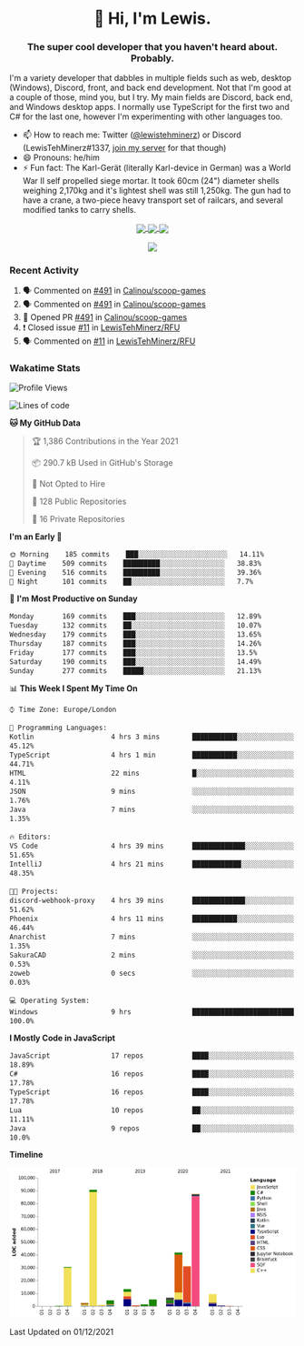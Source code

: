 <h1 align="center">👋 Hi, I'm Lewis.</h1>
<h3 align="center">The super cool developer that you haven't heard about. Probably.</h3>

I'm a variety developer that dabbles in multiple fields such as web, desktop (Windows), Discord, front, and back end development. Not that I'm good at a couple of those, mind you, but I try. My main fields are Discord, back end, and Windows desktop apps. I normally use TypeScript for the first two and C# for the last one, however I'm experimenting with other languages too.

- 📫 How to reach me: Twitter ([@lewistehminerz](https://twitter.com/lewistehminerz)) or Discord (LewisTehMinerz#1337, [join my server](https://discord.gg/XnUh7JB) for that though)
- 😄 Pronouns: he/him
- ⚡ Fun fact: The Karl-Gerät (literally Karl-device in German) was a World War II self propelled siege mortar. It took 60cm (24") diameter shells weighing 2,170kg and it's lightest shell was still 1,250kg. The gun had to have a crane, a two-piece heavy transport set of railcars, and several modified tanks to carry shells.

<p align="center">
  <a href="https://github.com/anuraghazra/github-readme-stats">
    <img align="center" src="https://github-readme-stats.vercel.app/api?username=LewisTehMinerz&count_private=true&show_icons=true&theme=gruvbox">
  </a>
  <a href="https://github.com/anuraghazra/github-readme-stats">
    <img align="center" src="https://github-readme-stats.vercel.app/api/top-langs?username=LewisTehMinerz&layout=compact&theme=gruvbox">
  </a>
  <a href="https://github.com/anuraghazra/github-readme-stats">
    <img align="center" src="https://github-readme-stats.vercel.app/api/wakatime?username=LewisTehMinerz&layout=compact&theme=gruvbox">
  </a>
</p>

<p align="center">
  <a href="https://github.com/ryo-ma/github-profile-trophy">
    <img align="center" src="https://github-profile-trophy.vercel.app/?username=LewisTehMinerz&theme=gruvbox">
  </a>
</p>

### Recent Activity
<!--START_SECTION:activity-->
1. 🗣 Commented on [#491](https://github.com/Calinou/scoop-games/issues/491) in [Calinou/scoop-games](https://github.com/Calinou/scoop-games)
2. 🗣 Commented on [#491](https://github.com/Calinou/scoop-games/issues/491) in [Calinou/scoop-games](https://github.com/Calinou/scoop-games)
3. 💪 Opened PR [#491](https://github.com/Calinou/scoop-games/pull/491) in [Calinou/scoop-games](https://github.com/Calinou/scoop-games)
4. ❗️ Closed issue [#11](https://github.com/LewisTehMinerz/RFU/issues/11) in [LewisTehMinerz/RFU](https://github.com/LewisTehMinerz/RFU)
5. 🗣 Commented on [#11](https://github.com/LewisTehMinerz/RFU/issues/11) in [LewisTehMinerz/RFU](https://github.com/LewisTehMinerz/RFU)
<!--END_SECTION:activity-->

### Wakatime Stats
<!--START_SECTION:waka-->
![Profile Views](http://img.shields.io/badge/Profile%20Views-0-blue)

![Lines of code](https://img.shields.io/badge/From%20Hello%20World%20I%27ve%20Written-336834%20lines%20of%20code-blue)

**🐱 My GitHub Data** 

> 🏆 1,386 Contributions in the Year 2021
 > 
> 📦 290.7 kB Used in GitHub's Storage 
 > 
> 🚫 Not Opted to Hire
 > 
> 📜 128 Public Repositories 
 > 
> 🔑 16 Private Repositories  
 > 
**I'm an Early 🐤** 

```text
🌞 Morning    185 commits    ███░░░░░░░░░░░░░░░░░░░░░░   14.11% 
🌆 Daytime    509 commits    █████████░░░░░░░░░░░░░░░░   38.83% 
🌃 Evening    516 commits    █████████░░░░░░░░░░░░░░░░   39.36% 
🌙 Night      101 commits    ██░░░░░░░░░░░░░░░░░░░░░░░   7.7%

```
📅 **I'm Most Productive on Sunday** 

```text
Monday       169 commits    ███░░░░░░░░░░░░░░░░░░░░░░   12.89% 
Tuesday      132 commits    ██░░░░░░░░░░░░░░░░░░░░░░░   10.07% 
Wednesday    179 commits    ███░░░░░░░░░░░░░░░░░░░░░░   13.65% 
Thursday     187 commits    ███░░░░░░░░░░░░░░░░░░░░░░   14.26% 
Friday       177 commits    ███░░░░░░░░░░░░░░░░░░░░░░   13.5% 
Saturday     190 commits    ███░░░░░░░░░░░░░░░░░░░░░░   14.49% 
Sunday       277 commits    █████░░░░░░░░░░░░░░░░░░░░   21.13%

```


📊 **This Week I Spent My Time On** 

```text
⌚︎ Time Zone: Europe/London

💬 Programming Languages: 
Kotlin                   4 hrs 3 mins        ███████████░░░░░░░░░░░░░░   45.12% 
TypeScript               4 hrs 1 min         ███████████░░░░░░░░░░░░░░   44.71% 
HTML                     22 mins             █░░░░░░░░░░░░░░░░░░░░░░░░   4.11% 
JSON                     9 mins              ░░░░░░░░░░░░░░░░░░░░░░░░░   1.76% 
Java                     7 mins              ░░░░░░░░░░░░░░░░░░░░░░░░░   1.35%

🔥 Editors: 
VS Code                  4 hrs 39 mins       █████████████░░░░░░░░░░░░   51.65% 
IntelliJ                 4 hrs 21 mins       ████████████░░░░░░░░░░░░░   48.35%

🐱‍💻 Projects: 
discord-webhook-proxy    4 hrs 39 mins       █████████████░░░░░░░░░░░░   51.62% 
Phoenix                  4 hrs 11 mins       ███████████░░░░░░░░░░░░░░   46.44% 
Anarchist                7 mins              ░░░░░░░░░░░░░░░░░░░░░░░░░   1.35% 
SakuraCAD                2 mins              ░░░░░░░░░░░░░░░░░░░░░░░░░   0.53% 
zoweb                    0 secs              ░░░░░░░░░░░░░░░░░░░░░░░░░   0.03%

💻 Operating System: 
Windows                  9 hrs               █████████████████████████   100.0%

```

**I Mostly Code in JavaScript** 

```text
JavaScript               17 repos            ████░░░░░░░░░░░░░░░░░░░░░   18.89% 
C#                       16 repos            ████░░░░░░░░░░░░░░░░░░░░░   17.78% 
TypeScript               16 repos            ████░░░░░░░░░░░░░░░░░░░░░   17.78% 
Lua                      10 repos            ██░░░░░░░░░░░░░░░░░░░░░░░   11.11% 
Java                     9 repos             ██░░░░░░░░░░░░░░░░░░░░░░░   10.0%

```


**Timeline**

![Chart not found](https://raw.githubusercontent.com/LewisTehMinerz/LewisTehMinerz/master/charts/bar_graph.png) 


 Last Updated on 01/12/2021
<!--END_SECTION:waka-->
